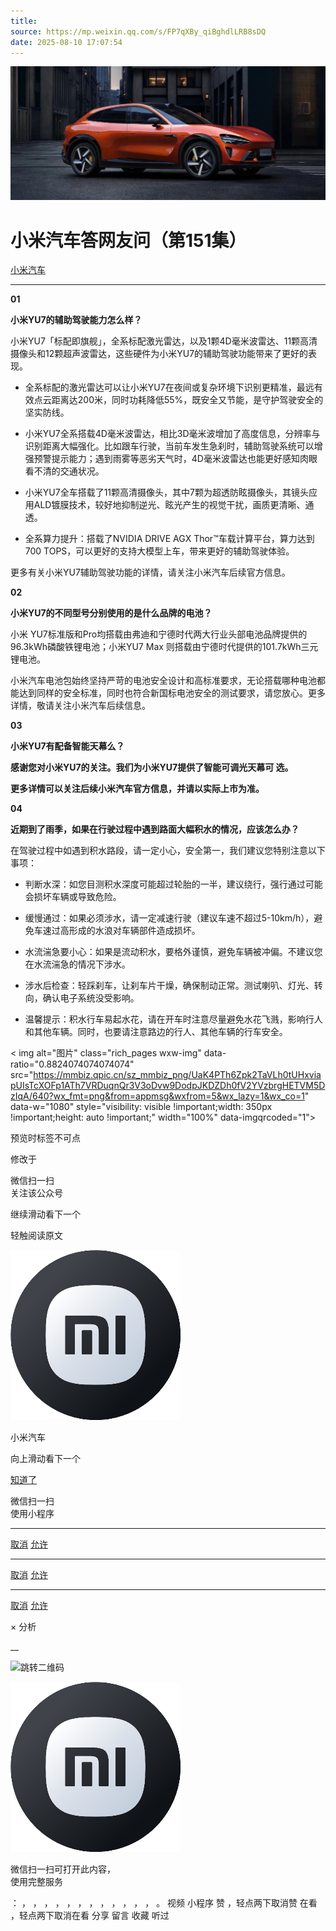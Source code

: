 ```yaml
---
title: 
source: https://mp.weixin.qq.com/s/FP7qXBy_qiBghdlLRB8sDQ
date: 2025-08-10 17:07:54
---
```


![cover_image](images/img_8993ee40.jpg)


#  小米汽车答网友问（第151集）


[ 小米汽车 ](<javascript:void\(0\);>)

______

**01**

**小米YU7的辅助驾驶能力怎么样？**

小米YU7「标配即旗舰」，全系标配激光雷达，以及1颗4D毫米波雷达、11颗高清摄像头和12颗超声波雷达，这些硬件为小米YU7的辅助驾驶功能带来了更好的表现。

  * 全系标配的激光雷达可以让小米YU7在夜间或复杂环境下识别更精准，最远有效点云距离达200米，同时功耗降低55%，既安全又节能，是守护驾驶安全的坚实防线。

  * 小米YU7全系搭载4D毫米波雷达，相比3D毫米波增加了高度信息，分辨率与识别距离大幅强化。比如跟车行驶，当前车发生急刹时，辅助驾驶系统可以增强预警提示能力；遇到雨雾等恶劣天气时，4D毫米波雷达也能更好感知肉眼看不清的交通状况。

  * 小米YU7全车搭载了11颗高清摄像头，其中7颗为超透防眩摄像头，其镜头应用ALD镀膜技术，较好地抑制逆光、眩光产生的视觉干扰，画质更清晰、通透。

  * 全系算力提升：搭载了NVIDIA DRIVE AGX Thor™车载计算平台，算力达到700 TOPS，可以更好的支持大模型上车，带来更好的辅助驾驶体验。  

更多有关小米YU7辅助驾驶功能的详情，请关注小米汽车后续官方信息。

**02**

**小米YU7的不同型号分别使用的是什么品牌的电池？**

小米 YU7标准版和Pro均搭载由弗迪和宁德时代两大行业头部电池品牌提供的96.3kWh磷酸铁锂电池；小米YU7 Max 则搭载由宁德时代提供的101.7kWh三元锂电池。

小米汽车电池包始终坚持严苛的电池安全设计和高标准要求，无论搭载哪种电池都能达到同样的安全标准，同时也符合新国标电池安全的测试要求，请您放心。更多详情，敬请关注小米汽车后续信息。

**03**

**小米YU7有配备智能天幕么？**

**感谢您对小米YU7的关注。我们为小米YU7提供了智能可调光天幕可 选。**

**更多详情可以关注后续小米汽车官方信息，并请以实际上市为准。**

**04**

**近期到了雨季，如果在行驶过程中遇到路面大幅积水的情况，应该怎么办？**

在驾驶过程中如遇到积水路段，请一定小心，安全第一，我们建议您特别注意以下事项：

  * 判断水深：如您目测积水深度可能超过轮胎的一半，建议绕行，强行通过可能会损坏车辆或导致危险。

  * 缓慢通过：如果必须涉水，请一定减速行驶（建议车速不超过5-10km/h），避免车速过高形成的水浪对车辆部件造成损坏。

  * 水流湍急要小心：如果是流动积水，要格外谨慎，避免车辆被冲偏。不建议您在水流湍急的情况下涉水。

  * 涉水后检查：轻踩刹车，让刹车片干燥，确保制动正常。测试喇叭、灯光、转向，确认电子系统没受影响。

  * 温馨提示：积水行车易起水花，请在开车时注意尽量避免水花飞溅，影响行人和其他车辆。同时，也要请注意路边的行人、其他车辆的行车安全。

  

< img alt="图片" class="rich_pages wxw-img" data-ratio="0.8824074074074074" src="https://mmbiz.qpic.cn/sz_mmbiz_png/UaK4PTh6Zpk2TaVLh0tUHxviapUIsTcXOFp1ATh7VRDuqnQr3V3oDvw9DodpJKDZDh0fV2YVzbrgHETVM5DzIqA/640?wx_fmt=png&from=appmsg&wxfrom=5&wx_lazy=1&wx_co=1" data-w="1080" style="visibility: visible !important;width: 350px !important;height: auto !important;" width="100%" data-imgqrcoded="1">[](<>)

预览时标签不可点

修改于

微信扫一扫  
关注该公众号

继续滑动看下一个

轻触阅读原文

![img_97d833da.jpg](images/img_97d833da.jpg)

小米汽车 

向上滑动看下一个

[知道了](<javascript:;>)

微信扫一扫  
使用小程序

****

[取消](<javascript:void\(0\);>) [允许](<javascript:void\(0\);>)

****

[取消](<javascript:void\(0\);>) [允许](<javascript:void\(0\);>)

****

[取消](<javascript:void\(0\);>) [允许](<javascript:void\(0\);>)

× 分析

__

![跳转二维码]()

![作者头像](images/img_97d833da.jpg)

微信扫一扫可打开此内容，  
使用完整服务

： ， ， ， ， ， ， ， ， ， ， ， ， 。 视频 小程序 赞 ，轻点两下取消赞 在看 ，轻点两下取消在看 分享 留言 收藏 听过